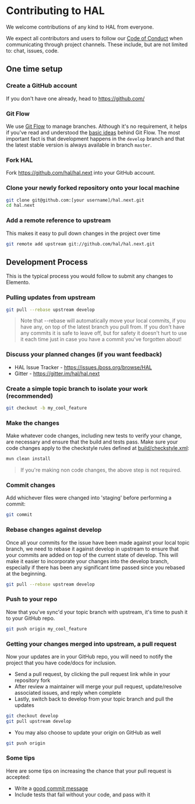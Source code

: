 # Contributing to HAL

We welcome contributions of any kind to HAL from everyone.

We expect all contributors and users to follow our [Code of Conduct](CODE_OF_CONDUCT.md) when communicating through project channels. These include, but are not limited to: chat, issues, code.

## One time setup

### Create a GitHub account

If you don't have one already, head to https://github.com/

### Git Flow

We use [Git Flow](https://github.com/nvie/gitflow) to manage branches. Although it's no requirement, it helps if you've read and understood the [basic ideas](http://nvie.com/posts/a-successful-git-branching-model/) behind Git Flow. The most important fact is that development happens in the `develop` branch and that the latest stable version is always available in branch `master`.

### Fork HAL

Fork https://github.com/hal/hal.next into your GitHub account.

### Clone your newly forked repository onto your local machine

```bash
git clone git@github.com:[your username]/hal.next.git
cd hal.next
```

### Add a remote reference to upstream

This makes it easy to pull down changes in the project over time

```bash
git remote add upstream git://github.com/hal/hal.next.git
```

## Development Process

This is the typical process you would follow to submit any changes to Elemento.

### Pulling updates from upstream

```bash
git pull --rebase upstream develop
```

> Note that --rebase will automatically move your local commits, if you have
> any, on top of the latest branch you pull from.
> If you don't have any commits it is safe to leave off, but for safety it
> doesn't hurt to use it each time just in case you have a commit you've
> forgotten about!

### Discuss your planned changes (if you want feedback)

 * HAL Issue Tracker - https://issues.jboss.org/browse/HAL
 * Gitter - https://gitter.im/hal/hal.next

### Create a simple topic branch to isolate your work (recommended)

```bash
git checkout -b my_cool_feature
```

### Make the changes

Make whatever code changes, including new tests to verify your change, are necessary and ensure that the build and tests pass. Make sure your code changes apply to the checkstyle rules defined at [build/checkstyle.xml](build/checkstyle.xml):

```bash
mvn clean install
```

> If you're making non code changes, the above step is not required.

### Commit changes

Add whichever files were changed into 'staging' before performing a commit:

```bash
git commit
```

### Rebase changes against develop

Once all your commits for the issue have been made against your local topic branch, we need to rebase it against develop in upstream to ensure that your commits are added on top of the current state of develop. This will make it easier to incorporate your changes into the develop branch, especially if there has been any significant time passed since you rebased at the beginning.

```bash
git pull --rebase upstream develop
```

### Push to your repo

Now that you've sync'd your topic branch with upstream, it's time to push it to your GitHub repo.

```bash
git push origin my_cool_feature
```

### Getting your changes merged into upstream, a pull request

Now your updates are in your GitHub repo, you will need to notify the project that you have code/docs for inclusion.

 * Send a pull request, by clicking the pull request link while in your repository fork
 * After review a maintainer will merge your pull request, update/resolve associated issues, and reply when complete
 * Lastly, switch back to develop from your topic branch and pull the updates

```bash
git checkout develop
git pull upstream develop
```

 * You may also choose to update your origin on GitHub as well

```bash
git push origin
```

### Some tips

Here are some tips on increasing the chance that your pull request is accepted:

 * Write a [good commit message](http://tbaggery.com/2008/04/19/a-note-about-git-commit-messages.html)
 * Include tests that fail without your code, and pass with it
